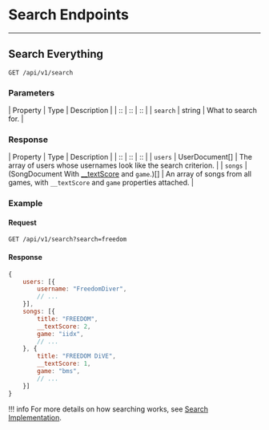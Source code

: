 # Search Endpoints

*****

## Search Everything

`GET /api/v1/search`

### Parameters

| Property | Type | Description |
| :: | :: | :: |
| `search` | string | What to search for. |

### Response

| Property | Type | Description |
| :: | :: | :: |
| `users` | UserDocument[] | The array of users whose usernames look like the search criterion. |
| `songs` | (SongDocument With [__textScore](../../codebase/implementation-details/search.md) and `game`.)[] | An array of songs from all games, with `__textScore` and `game` properties attached. |

### Example

#### Request
```
GET /api/v1/search?search=freedom
```

#### Response

```js
{
	users: [{
		username: "FreedomDiver",
		// ...
	}],
	songs: [{
		title: "FREEDOM",
		__textScore: 2,
		game: "iidx",
		// ...
	}, {
		title: "FREEDOM DiVE",
		__textScore: 1,
		game: "bms",
		// ...
	}]
}
```

!!! info
	For more details on how searching works, see [Search Implementation](../../codebase/implementation-details/search.md).
